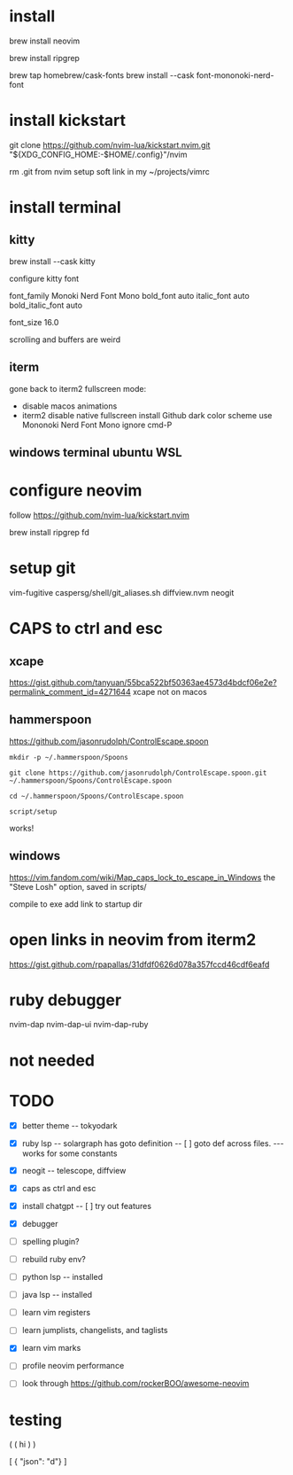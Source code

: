 
# install

brew install neovim

brew install ripgrep

<!-- from https://gist.github.com/davidteren/898f2dcccd42d9f8680ec69a3a5d350e -->

brew tap homebrew/cask-fonts
brew install --cask font-mononoki-nerd-font

# install kickstart

git clone https://github.com/nvim-lua/kickstart.nvim.git "${XDG_CONFIG_HOME:-$HOME/.config}"/nvim

rm .git from nvim
setup soft link in my ~/projects/vimrc

# install terminal
## kitty

brew install --cask kitty

configure kitty font

font_family Monoki Nerd Font Mono
bold_font auto
italic_font auto
bold_italic_font auto

font_size 16.0

scrolling and buffers are weird

## iterm
gone back to iterm2
fullscreen mode:
- disable macos animations
- iterm2 disable native fullscreen
install Github dark color scheme
use Mononoki Nerd Font Mono
ignore cmd-P

## windows terminal ubuntu WSL

# configure neovim
follow https://github.com/nvim-lua/kickstart.nvim

brew install ripgrep fd


# setup git
vim-fugitive
caspersg/shell/git_aliases.sh
diffview.nvm
neogit

# CAPS to ctrl and esc
## xcape
https://gist.github.com/tanyuan/55bca522bf50363ae4573d4bdcf06e2e?permalink_comment_id=4271644
xcape not on macos

## hammerspoon
https://github.com/jasonrudolph/ControlEscape.spoon
```
mkdir -p ~/.hammerspoon/Spoons

git clone https://github.com/jasonrudolph/ControlEscape.spoon.git ~/.hammerspoon/Spoons/ControlEscape.spoon

cd ~/.hammerspoon/Spoons/ControlEscape.spoon

script/setup
```

works!

## windows
https://vim.fandom.com/wiki/Map_caps_lock_to_escape_in_Windows
the "Steve Losh" option, saved in scripts/

compile to exe
add link to startup dir

# open links in neovim from iterm2

https://gist.github.com/rpapallas/31dfdf0626d078a357fccd46cdf6eafd

# ruby debugger
nvim-dap
nvim-dap-ui
nvim-dap-ruby

# not needed
<!-- bundle add readapt --group "development, test" -->
<!-- gem install readapt -->

# TODO
- [x] better theme
-- tokyodark
- [x] ruby lsp 
-- solargraph has goto definition
-- [ ] goto def across files.
--- works for some constants
- [x] neogit 
-- telescope, diffview
- [x] caps as ctrl and esc
- [x] install chatgpt
-- [ ] try out features
- [x] debugger
- [ ] spelling plugin?
- [ ] rebuild ruby env?
- [ ] python lsp
-- installed
- [ ] java lsp
-- installed
- [ ] learn vim registers
- [ ] learn jumplists, changelists, and taglists
- [x] learn vim marks
- [ ] profile neovim performance
- [ ] look through https://github.com/rockerBOO/awesome-neovim


# testing

( ( hi ) )

[ { "json": "d"} ]
